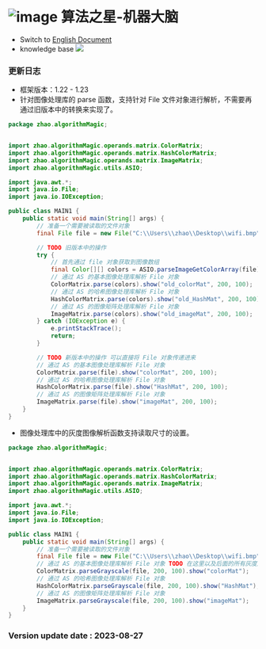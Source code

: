 # ![image](https://user-images.githubusercontent.com/113756063/194830221-abe24fcc-484b-4769-b3b7-ec6d8138f436.png) 算法之星-机器大脑

- Switch to [English Document](https://github.com/BeardedManZhao/algorithmStar/blob/Zhao-develop/src_code/README.md)
- knowledge base
  <a href="https://github.com/BeardedManZhao/algorithmStar/blob/main/KnowledgeDocument/knowledge%20base-Chinese.md">
  <img src = "https://user-images.githubusercontent.com/113756063/194838003-7ad14dac-b38c-4b57-a942-ba58f00baaf7.png"/>
  </a>

### 更新日志

* 框架版本：1.22 - 1.23
* 针对图像处理库的 parse 函数，支持针对 File 文件对象进行解析，不需要再通过旧版本中的转换来实现了。

```java
package zhao.algorithmMagic;


import zhao.algorithmMagic.operands.matrix.ColorMatrix;
import zhao.algorithmMagic.operands.matrix.HashColorMatrix;
import zhao.algorithmMagic.operands.matrix.ImageMatrix;
import zhao.algorithmMagic.utils.ASIO;

import java.awt.*;
import java.io.File;
import java.io.IOException;

public class MAIN1 {
    public static void main(String[] args) {
        // 准备一个需要被读取的文件对象
        final File file = new File("C:\\Users\\zhao\\Desktop\\wifi.bmp");

        // TODO 旧版本中的操作
        try {
            // 首先通过 file 对象获取到图像数组
            final Color[][] colors = ASIO.parseImageGetColorArray(file);
            // 通过 AS 的基本图像处理库解析 File 对象
            ColorMatrix.parse(colors).show("old_colorMat", 200, 100);
            // 通过 AS 的哈希图像处理库解析 File 对象
            HashColorMatrix.parse(colors).show("old_HashMat", 200, 100);
            // 通过 AS 的图像矩阵处理库解析 File 对象
            ImageMatrix.parse(colors).show("old_imageMat", 200, 100);
        } catch (IOException e) {
            e.printStackTrace();
            return;
        }

        // TODO 新版本中的操作 可以直接将 File 对象传递进来
        // 通过 AS 的基本图像处理库解析 File 对象
        ColorMatrix.parse(file).show("colorMat", 200, 100);
        // 通过 AS 的哈希图像处理库解析 File 对象
        HashColorMatrix.parse(file).show("HashMat", 200, 100);
        // 通过 AS 的图像矩阵处理库解析 File 对象
        ImageMatrix.parse(file).show("imageMat", 200, 100);
    }
}
```

* 图像处理库中的灰度图像解析函数支持读取尺寸的设置。

```java
package zhao.algorithmMagic;


import zhao.algorithmMagic.operands.matrix.ColorMatrix;
import zhao.algorithmMagic.operands.matrix.HashColorMatrix;
import zhao.algorithmMagic.operands.matrix.ImageMatrix;
import zhao.algorithmMagic.utils.ASIO;

import java.awt.*;
import java.io.File;
import java.io.IOException;

public class MAIN1 {
    public static void main(String[] args) {
        // 准备一个需要被读取的文件对象
        final File file = new File("C:\\Users\\zhao\\Desktop\\wifi.bmp");
        // 通过 AS 的基本图像处理库解析 File 对象 TODO 在这里以及后面的所有灰度解析函数中都设置了尺寸
        ColorMatrix.parseGrayscale(file, 200, 100).show("colorMat");
        // 通过 AS 的哈希图像处理库解析 File 对象
        HashColorMatrix.parseGrayscale(file, 200, 100).show("HashMat");
        // 通过 AS 的图像矩阵处理库解析 File 对象
        ImageMatrix.parseGrayscale(file, 200, 100).show("imageMat");
    }
}
```

### Version update date : 2023-08-27